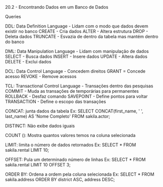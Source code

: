 20.2 - Encontrando Dados em um Banco de Dados

Queries

DDL: Data Definition Language - Lidam com o modo que dados devem existir no banco
CREATE - Cria dados
ALTER - Altera estrutura
DROP - Deleta dados
TRUNCATE - Esvazia de dentro da tabela mas mantém dentro do banco

DML: Data Manipulation Language - Lidam com manipulação de dados
SELECT - Busca dados
INSERT - Insere dados
UPDATE - Altera dados
DELETE - Exclui dados 

DCL: Data Control Language - Concedem direitos
GRANT = Concede acesso
REVOKE - Remove acessos

TCL: Transactional Control Language - Transações dentro das pesquisas
COMMIT - Muda as transações de temporárias para permanentes
ROLLBACK - Desfaz comando
SAVEPOINT - Define pontos para voltar
TRANSACTION - Define o escopo das transações

CONCAT: junta dados da tabela
Ex: SELECT CONCAT(first_name, ' ', last_name) AS 'Nome Completo' FROM sakila.actor;

DISTINCT: Não exibe dados iguais

COUNT (): Mostra quantos valores temos na coluna selecionada

LIMIT: limita o número de dados retornados
Ex: SELECT * FROM sakila.rental LIMIT 10;

OFFSET: Pula um determinado número de linhas
Ex: SELECT * FROM sakila.rental LIMIT 10 OFFSET 3;

ORDER BY: Ordena a ordem pela coluna selecionada
Ex: SELECT * FROM sakila.address
ORDER BY district ASC, address DESC;
